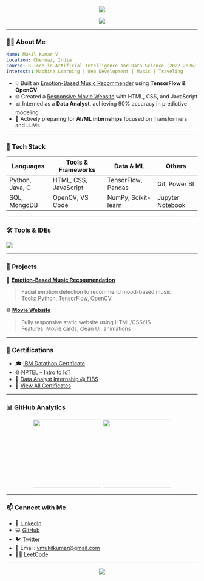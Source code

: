 
<!-- Profile Header -->
<div align="center">
  <img src="https://capsule-render.vercel.app/api?type=waving&color=0E7FC0&height=200&section=header&text=Mukil%20Kumar%20V&fontSize=40&fontColor=ffffff&animation=fadeIn" />
</div>

<p align="center">
  <img src="https://readme-typing-svg.herokuapp.com?font=Fira+Code&weight=600&size=22&pause=1000&color=0E7FC0&center=true&vCenter=true&multiline=true&width=700&height=80&lines=Aspiring+AI+%2F+ML+Developer+%7C+Web+Dev+%7C+Data+Analyst;Passionate+about+Building+Practical+AI+Solutions" />
</p>

---

### 🙋‍♂️ About Me

```yaml
Name: Mukil Kumar V
Location: Chennai, India
Course: B.Tech in Artificial Intelligence and Data Science (2022–2026)
Interests: Machine Learning | Web Development | Music | Traveling
```

- 💡 Built an [Emotion-Based Music Recommender](https://github.com/Mukilkumar-SEC/Emotion-Detection) using **TensorFlow & OpenCV**
- 🌐 Created a [Responsive Movie Website](https://vinithadhanajeyan.github.io/Movie_website/) with HTML, CSS, and JavaScript
- 📊 Interned as a **Data Analyst**, achieving 90% accuracy in predictive modeling
- 🎯 Actively preparing for **AI/ML internships** focused on Transformers and LLMs

---

### 🔧 Tech Stack

| Languages       | Tools & Frameworks     | Data & ML            | Others             |
|----------------|------------------------|----------------------|--------------------|
| Python, Java, C | HTML, CSS, JavaScript  | TensorFlow, Pandas   | Git, Power BI      |
| SQL, MongoDB    | OpenCV, VS Code        | NumPy, Scikit-learn  | Jupyter Notebook   |

---

### 🛠️ Tools & IDEs

<p align="left">
  <img src="https://skillicons.dev/icons?i=python,java,c,html,css,js,mongodb,mysql,git,github,opencv,tensorflow,vscode,powershell" />
</p>

---

### 🧪 Projects

🚀 **[Emotion-Based Music Recommendation](https://github.com/Mukilkumar-SEC/Emotion-Detection)**  
> Facial emotion detection to recommend mood-based music  
Tools: Python, TensorFlow, OpenCV

🌐 **[Movie Website](https://vinithadhanajeyan.github.io/Movie_website/)**  
> Fully responsive static website using HTML/CSS/JS  
Features: Movie cards, clean UI, animations

---

### 📜 Certifications

- 🎓 [IBM Datathon Certificate](https://drive.google.com/file/d/1IkRMqdIzJvZmZr9uAAtyhmWw6GBPjHXp/view)
- 🌐 [NPTEL – Intro to IoT](https://archive.nptel.ac.in/content/noc/NOC24/SEM1/Ecertificates/106/noc24-cs35/Course/NPTEL24CS35S55880058430800071.pdf)
- 🧠 [Data Analyst Internship @ EIBS](https://eibsglobal.com/)
- 📂 [View All Certificates](https://drive.google.com/drive/folders/1_hQ8g-51YMCEX2Hi_OTUrygzr3WQ92y_)

---

### 📊 GitHub Analytics

<p align="center">
  <img src="https://github-readme-stats.vercel.app/api?username=Mukilkumar-SEC&theme=tokyonight&show_icons=true" height="180" />
  <img src="https://github-readme-stats.vercel.app/api/top-langs/?username=Mukilkumar-SEC&layout=compact&theme=tokyonight" height="180" />
</p>

---

### 📫 Connect with Me

- 🔗 [LinkedIn](https://www.linkedin.com/in/mukil-kumar-v-331a1b276/)
- 💻 [GitHub](https://github.com/Mukilkumar-SEC)
- 🐦 [Twitter](https://x.com/V_MukilKumar)
- 📧 Email: [vmukilkumar@gmail.com](mailto:vmukilkumar@gmail.com)
- 👨‍💻 [LeetCode](https://leetcode.com/u/Mukilkumarv/)

---

<div align="center">
  <img src="https://capsule-render.vercel.app/api?type=waving&color=0E7FC0&height=200&section=footer" />
</div>
